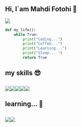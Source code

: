 ## Hi, I`am Mahdi Fotohi 👋

<img src="https://user-images.githubusercontent.com/74038190/212284158-e840e285-664b-44d7-b79b-e264b5e54825.gif"><img/>

```python
def my_life():
    while True:
        print("Coding...")
        print("Coffee...")
        print("Learning...")
        print("Sleep... ")
        return True

```
<h2> my skills 😎 <h2/>

 ![](https://img.shields.io/badge/python-3670A0?style=for-the-badge&logo=python&logoColor=ffdd54)![](https://img.shields.io/badge/html5-%23E34F26.svg?style=for-the-badge&logo=html5&logoColor=white)![](https://img.shields.io/badge/css3-%231572B6.svg?style=for-the-badge&logo=css3&logoColor=white)![](https://img.shields.io/badge/git-%23F05033.svg?style=for-the-badge&logo=git&logoColor=white)![](https://img.shields.io/badge/github-%23121011.svg?style=for-the-badge&logo=github&logoColor=white)

 <h2> learning... 🦾<h2/>

![](https://img.shields.io/badge/django-%23092E20.svg?style=for-the-badge&logo=django&logoColor=white)![](https://img.shields.io/badge/mysql-4479A1.svg?style=for-the-badge&logo=mysql&logoColor=white)



